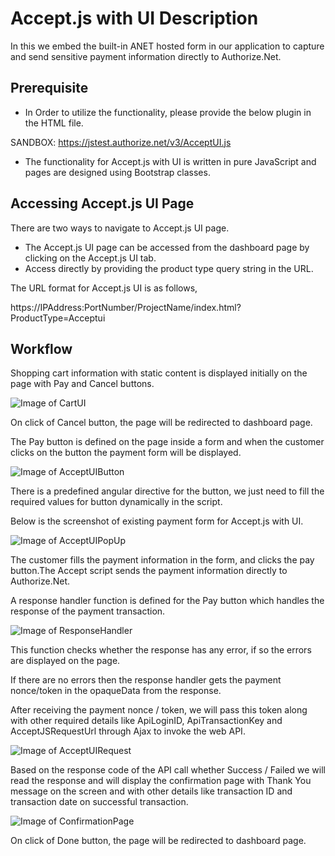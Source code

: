 # Accept.js with UI Description

In this we embed the built-in ANET hosted form in our application to capture and send sensitive payment information directly to Authorize.Net.

## Prerequisite

* In Order to utilize the functionality, please provide the below plugin in the HTML file.

SANDBOX: https://jstest.authorize.net/v3/AcceptUI.js    
 
* The functionality for Accept.js with UI is written in pure JavaScript and pages are designed using Bootstrap classes.

## Accessing Accept.js UI Page

There are two ways to navigate to Accept.js UI page.

* The Accept.js UI page can be accessed from the dashboard page by clicking on the Accept.js UI tab. 
* Access directly by providing the product type query string in the URL.
 
The URL format for Accept.js UI is as follows,

https://IPAddress:PortNumber/ProjectName/index.html?ProductType=Acceptui

## Workflow

Shopping cart information with static content is displayed initially on the page with Pay and Cancel buttons.

![Image of CartUI](Github-Images/CartUI.PNG)

On click of Cancel button, the page will be redirected to dashboard page.

The Pay button is defined on the page inside a form and when the customer clicks on the button the payment form will be displayed. 

![Image of AcceptUIButton](Github-Images/AcceptUIButton.PNG)

There is a predefined angular directive for the button, we just need to fill the required values for button dynamically in the script.

Below is the screenshot of existing payment form for Accept.js with UI.

![Image of AcceptUIPopUp](Github-Images/AcceptUIPopUp.PNG)

The customer fills the payment information in the form, and clicks the pay button.The Accept script sends the payment information directly to Authorize.Net. 

A response handler function is defined for the Pay button which handles the response of the payment transaction.

![Image of ResponseHandler](Github-Images/ResponseHandler.PNG)

This function checks whether the response has any error, if so the errors are displayed on the page.

If there are no errors then the response handler gets the payment nonce/token in the opaqueData from the response.

After receiving the payment nonce / token, we will pass this token along with other required details like ApiLoginID, ApiTransactionKey and AcceptJSRequestUrl through Ajax to invoke the web API.

![Image of AcceptUIRequest](Github-Images/AcceptUIRequest.PNG)

Based on the response code of the API call whether Success / Failed we will read the response and will display the confirmation page with Thank You message on the screen and with other details like transaction ID and transaction date on successful transaction.

![Image of ConfirmationPage](Github-Images/ConfirmationPage.PNG)

On click of Done button, the page will be redirected to dashboard page.